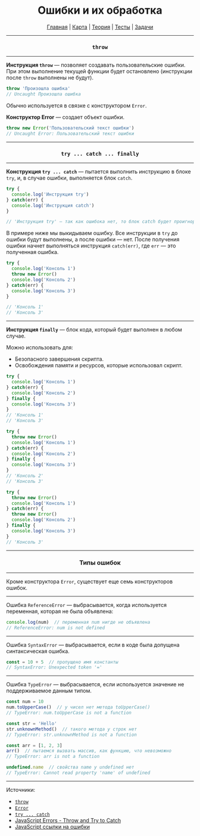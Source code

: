 <div align="center">

# Ошибки и их обработка

[Главная](https://github.com/dollaween/junior-roadmap/)
|
[Карта](/roadmap/README.md)
|
[Теория](/theory/README.md)
|
[Тесты](/tests/README.md)
|
[Задачи](/tasks/README.md)

</div>

---

<div align="center">

### `throw`

</div>

---

**Инструкция `throw`** — позволяет создавать пользовательские ошибки. При этом выполнение текущей функции будет остановлено (инструкции после `throw` выполнены не будут).

```js
throw 'Произошла ошибка'
// Uncaught Произошла ошибка
```

Обычно используется в связке с конструктором `Error`.

**Конструктор Error** — создает объект ошибки.

```js
throw new Error('Пользовательский текст ошибки')
// Uncaught Error: Пользовательский текст ошибки
```

---

<div align="center">

### `try ... catch ... finally`

</div>

---

**Конструкция `try ... catch`** — пытается выполнить инструкцию в блоке `try`, и, в случае ошибки, выполняется блок `catch`.

```js
try {
  console.log('Инструкция try')
} catch(err) {
  console.log('Инструкция catch')
}

// 'Инструкция try' — так как ошибока нет, то блок catch будет проигнорирован
```

В примере ниже мы выкидываем ошибку. Все инструкции в `try` до ошибки будут выполнены, а после ошибки — нет. После получения ошибки начнет выполняться инструкция `catch(err)`, где `err` — это полученная ошибка.
```js
try {
  console.log('Консоль 1')
  throw new Error()
  console.log('Консоль 2')
} catch(err) {
  console.log('Консоль 3')
}

// 'Консоль 1'
// 'Консоль 3'
```

---

**Инструкция `finally`** — блок кода, который будет выполнен в любом случае.

Можно использовать для:
- Безопасного завершения скрипта.
- Освобождения памяти и ресурсов, которые использовал скрипт.

```js
try {
  console.log('Консоль 1')
} catch(err) {
  console.log('Консоль 2')
} finally {
  console.log('Консоль 3')
}
// 'Консоль 1'
// 'Консоль 3'

try {
  throw new Error()
  console.log('Консоль 1')
} catch(err) {
  console.log('Консоль 2')
} finally {
  console.log('Консоль 3')
}
// 'Консоль 2'
// 'Консоль 3'

try {
  throw new Error()
  console.log('Консоль 1')
} catch(err) {
  throw new Error()
  console.log('Консоль 2')
} finally {
  console.log('Консоль 3')
}
// 'Консоль 3'
```

---

<div align="center">

### Типы ошибок

</div>

---

Кроме конструктора `Error`, существует еще семь конструкторов ошибок.

---

Ошибка `ReferenceError` — выбрасывается, когда используется переменная, которая не была объявлена:

```js
console.log(num)  // переменная num нигде не объявлена
// ReferenceError: num is not defined
```

---

Ошибка `SyntaxError` — выбрасывается, если в коде была допущена синтаксическая ошибка.

```js
const = 10 + 5  // пропущено имя константы
// SyntaxError: Unexpected token '='
```

---

Ошибка `TypeError` — выбрасывается, если используется значение не поддерживаемое данным типом.

```js
const num = 10
num.toUpperCase()  // у чисел нет метода toUpperCase()
// TypeError: num.toUpperCase is not a function
```

```js
const str = 'Hello'
str.unknownMethod()  // такого метода у строк нет
// TypeError: str.unknownMethod is not a function
```

```js
const arr = [1, 2, 3]
arr()  // пытаемся вызвать массив, как функцию, что невозможно
// TypeError: arr is not a function
```

```js
undefined.name  // свойства name у undefined нет
// TypeError: Cannot read property 'name' of undefined
```

---

Источники:
- [`throw`](https://developer.mozilla.org/ru/docs/Web/JavaScript/Reference/Statements/throw)
- [`Error`](https://developer.mozilla.org/ru/docs/Web/JavaScript/Reference/Global_Objects/Error)
- [`try ... catch`](https://developer.mozilla.org/ru/docs/Web/JavaScript/Reference/Statements/try...catch)
- [JavaScript Errors - Throw and Try to Catch](https://www.w3schools.com/js/js_errors.asp)
- [JavaScript ссылки на ошибки](https://developer.mozilla.org/ru/docs/Web/JavaScript/Reference/Errors)
